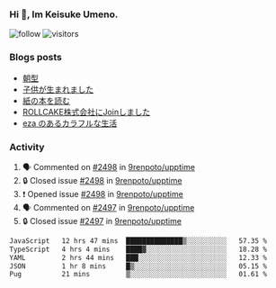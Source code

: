 ### Hi 👋, Im Keisuke Umeno.

<!--
**9renpoto/9renpoto** is a ✨ _special_ ✨ repository because its `README.md` (this file) appears on your GitHub profile.

Here are some ideas to get you started:

- 🔭 I’m currently working on ...
- 🌱 I’m currently learning ...
- 👯 I’m looking to collaborate on ...
- 🤔 I’m looking for help with ...
- 💬 Ask me about ...
- 📫 How to reach me: ...
- 😄 Pronouns: ...
- ⚡ Fun fact: ...
-->

![follow](https://img.shields.io/github/followers/9renpoto?label=Follow&style=social)
![visitors](https://komarev.com/ghpvc/?username=9renpoto&label=Profile%20views&color=0e75b6&style=flat)

### Blogs posts

<!-- BLOG-POST-LIST:START -->
- [朝型](https://9renpoto.win/entry/2024/05/29/im-an-early)
- [子供が生まれました](https://9renpoto.win/entry/2024/04/18/hello-world)
- [紙の本を読む](https://9renpoto.win/entry/2024/02/25/reading-papar-book)
- [ROLLCAKE株式会社にJoinしました](https://9renpoto.win/entry/2024/02/11/join)
- [eza のあるカラフルな生活](https://9renpoto.win/entry/2024/02/01/eza)
<!-- BLOG-POST-LIST:END -->

### Activity

<!--START_SECTION:activity-->
1. 🗣 Commented on [#2498](https://github.com/9renpoto/upptime/issues/2498#issuecomment-2202323672) in [9renpoto/upptime](https://github.com/9renpoto/upptime)
2. 🔒 Closed issue [#2498](https://github.com/9renpoto/upptime/issues/2498) in [9renpoto/upptime](https://github.com/9renpoto/upptime)
3. ❗ Opened issue [#2498](https://github.com/9renpoto/upptime/issues/2498) in [9renpoto/upptime](https://github.com/9renpoto/upptime)
4. 🗣 Commented on [#2497](https://github.com/9renpoto/upptime/issues/2497#issuecomment-2201988773) in [9renpoto/upptime](https://github.com/9renpoto/upptime)
5. 🔒 Closed issue [#2497](https://github.com/9renpoto/upptime/issues/2497) in [9renpoto/upptime](https://github.com/9renpoto/upptime)
<!--END_SECTION:activity-->

<!--START_SECTION:waka-->

```txt
JavaScript   12 hrs 47 mins  ██████████████▒░░░░░░░░░░   57.35 %
TypeScript   4 hrs 4 mins    ████▓░░░░░░░░░░░░░░░░░░░░   18.28 %
YAML         2 hrs 44 mins   ███░░░░░░░░░░░░░░░░░░░░░░   12.33 %
JSON         1 hr 8 mins     █▒░░░░░░░░░░░░░░░░░░░░░░░   05.15 %
Pug          21 mins         ▒░░░░░░░░░░░░░░░░░░░░░░░░   01.61 %
```

<!--END_SECTION:waka-->
